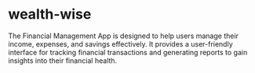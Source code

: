# wealth-wise
The Financial Management App is designed to help users manage their income, expenses, and savings effectively. It provides a user-friendly interface for tracking financial transactions and generating reports to gain insights into their financial health.
